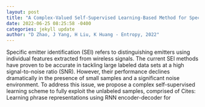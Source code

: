```yaml
--- 
layout: post 
title: "A Complex-Valued Self-Supervised Learning-Based Method for Specific Emitter Identification" 
date: 2022-06-25 08:25:58 -0400 
categories: jekyll update 
author: "D Zhao, J Yang, H Liu, K Huang - Entropy, 2022" 
--- 
```

Specific emitter identification (SEI) refers to distinguishing emitters using individual features extracted from wireless signals. The current SEI methods have proven to be accurate in tackling large labeled data sets at a high signal-to-noise ratio (SNR). However, their performance declines dramatically in the presence of small samples and a significant noise environment. To address this issue, we propose a complex self-supervised learning scheme to fully exploit the unlabeled samples, comprised of Cites: Learning phrase representations using RNN encoder-decoder for